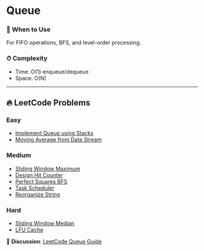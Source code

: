 # Queue

### 📖 When to Use
For FIFO operations, BFS, and level-order processing.

### ⏱ Complexity
- Time: O(1) enqueue/dequeue
- Space: O(N)

---

## 🔥 LeetCode Problems

### Easy
- [Implement Queue using Stacks](https://leetcode.com/problems/implement-queue-using-stacks/)
- [Moving Average from Data Stream](https://leetcode.com/problems/moving-average-from-data-stream/)

### Medium
- [Sliding Window Maximum](https://leetcode.com/problems/sliding-window-maximum/)
- [Design Hit Counter](https://leetcode.com/problems/design-hit-counter/)
- [Perfect Squares BFS](https://leetcode.com/problems/perfect-squares/)
- [Task Scheduler](https://leetcode.com/problems/task-scheduler/)
- [Reorganize String](https://leetcode.com/problems/reorganize-string/)

### Hard
- [Sliding Window Median](https://leetcode.com/problems/sliding-window-median/)
- [LFU Cache](https://leetcode.com/problems/lfu-cache/)

💬 **Discussion**: [LeetCode Queue Guide](https://leetcode.com/discuss/general-discussion/657507/)
